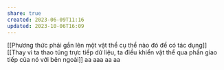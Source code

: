 ```yaml
---
share: true
created: 2023-06-09T11:16
updated: 2023-10-06T16:09
---
```

[[Phương thức phải gắn lên một vật thể cụ thể nào đó để có tác dụng]]
[[Thay vì ta thao túng trực tiếp dữ liệu, ta điều khiển vật thể qua phần giao tiếp của nó với bên ngoài]]  aa aaa aa aa

